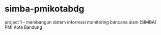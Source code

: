 # simba-pmikotabdg
project 1 - membangun sistem informasi monitoring bencana alam (SIMBA) PMI Kota Bandung
